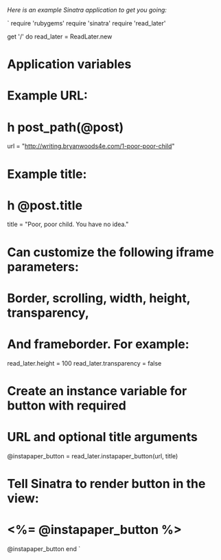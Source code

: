*Here is an example Sinatra application to get you going:*

`
require 'rubygems'
require 'sinatra'
require 'read_later'

get '/' do
  read_later = ReadLater.new

  # Application variables
  # Example URL:
  # h post_path(@post)
  url = "http://writing.bryanwoods4e.com/1-poor-poor-child"

  # Example title:
  # h @post.title
  title = "Poor, poor child. You have no idea."

  # Can customize the following iframe parameters:
  # Border, scrolling, width, height, transparency,
  # And frameborder. For example:
  read_later.height = 100
  read_later.transparency = false

  # Create an instance variable for button with required
  # URL and optional title arguments 
  @instapaper_button = read_later.instapaper_button(url, title)

  # Tell Sinatra to render button in the view:
  # <%= @instapaper_button %>
  @instapaper_button
end
`
